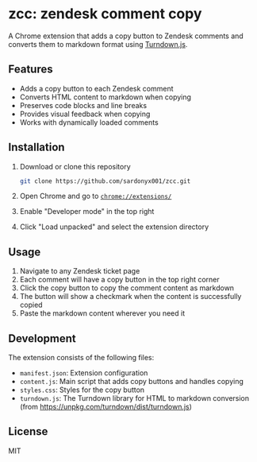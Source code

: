 # zcc: zendesk comment copy

A Chrome extension that adds a copy button to Zendesk comments and converts them to markdown format using [Turndown.js](https://github.com/mixmark-io/turndown).

## Features

- Adds a copy button to each Zendesk comment
- Converts HTML content to markdown when copying
- Preserves code blocks and line breaks
- Provides visual feedback when copying
- Works with dynamically loaded comments

## Installation

1. Download or clone this repository

   ```bash
   git clone https://github.com/sardonyx001/zcc.git
   ```

2. Open Chrome and go to [`chrome://extensions/`](chrome://extensions/)
3. Enable "Developer mode" in the top right
4. Click "Load unpacked" and select the extension directory

## Usage

1. Navigate to any Zendesk ticket page
2. Each comment will have a copy button in the top right corner
3. Click the copy button to copy the comment content as markdown
4. The button will show a checkmark when the content is successfully copied
5. Paste the markdown content wherever you need it

## Development

The extension consists of the following files:

- `manifest.json`: Extension configuration
- `content.js`: Main script that adds copy buttons and handles copying
- `styles.css`: Styles for the copy button
- `turndown.js`: The Turndown library for HTML to markdown conversion (from <https://unpkg.com/turndown/dist/turndown.js>)

## License

MIT
